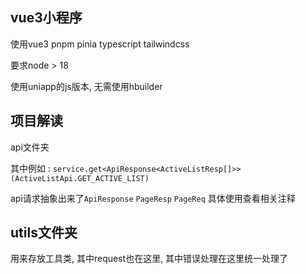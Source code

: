 ## vue3小程序
使用vue3 pnpm pinia typescript  tailwindcss

要求node > 18

使用uniapp的js版本, 无需使用hbuilder

## 项目解读

api文件夹

其中例如 :  `service.get<ApiResponse<ActiveListResp[]>>(ActiveListApi.GET_ACTIVE_LIST)`


api请求抽象出来了`ApiResponse`  `PageResp` `PageReq` 具体使用查看相关注释

## utils文件夹

用来存放工具类,  其中request也在这里,  其中错误处理在这里统一处理了